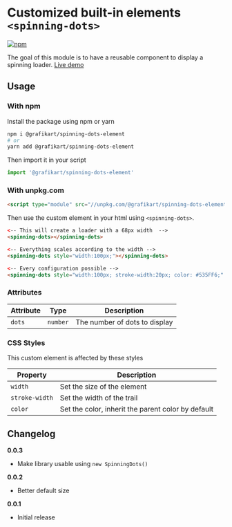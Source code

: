 # Customized built-in elements `<spinning-dots>`

[![npm](https://img.shields.io/npm/v/@grafikart/spinning-dots-element.svg)](http://npm.im/@grafikart/spinning-dots-element)

The goal of this module is to have a reusable component to display a spinning loader. [Live demo](https://grafikart.github.io/CustomElement-SpinningDots/)

## Usage

### With npm

Install the package using npm or yarn

```bash
npm i @grafikart/spinning-dots-element
# or
yarn add @grafikart/spinning-dots-element
```

Then import it in your script

```js
import '@grafikart/spinning-dots-element'
```

### With unpkg.com

```html
<script type="module" src="//unpkg.com/@grafikart/spinning-dots-element"></script>
```

Then use the custom element in your html using `<spinning-dots>`.

```html
<-- This will create a loader with a 68px width  -->
<spinning-dots></spinning-dots>

<-- Everything scales according to the width -->
<spinning-dots style="width:100px;"></spinning-dots>

<-- Every configuration possible -->
<spinning-dots style="width:100px; stroke-width:20px; color: #535FF6;" dots="8"></spinning-dots>
```

### Attributes

| Attribute | Type     | Description                                          |
|-----------|----------|------------------------------------------------------|
| `dots`    | `number` | The number of dots to display                        |

### CSS Styles

This custom element is affected by these styles

| Property       |  Description                                       |
|----------------|----------------------------------------------------|
| `width`        | Set the size of the element                        |
| `stroke-width` | Set the width of the trail                         |
| `color`        | Set the color, inherit the parent color by default |

## Changelog

**0.0.3**

- Make library usable using `new SpinningDots()`

**0.0.2**

- Better default size

**0.0.1**

- Initial release
